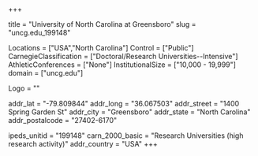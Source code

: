 
+++

title = "University of North Carolina at Greensboro"
slug = "uncg.edu_199148"

Locations = ["USA","North Carolina"]
Control = ["Public"]
CarnegieClassification = ["Doctoral/Research Universities--Intensive"]
AthleticConferences = ["None"]
InstitutionalSize = ["10,000 - 19,999"]
domain = ["uncg.edu"]

Logo = ""

addr_lat = "-79.809844"
addr_long = "36.067503"
addr_street = "1400 Spring Garden St"
addr_city = "Greensboro"
addr_state = "North Carolina"
addr_postalcode = "27402-6170"

ipeds_unitid = "199148"
carn_2000_basic = "Research Universities (high research activity)"
addr_country = "USA"
+++
    

